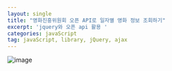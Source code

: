 ```yaml
---
layout: single
title: "영화진흥위원회 오픈 API로 일자별 영화 정보 조회하기"
excerpt: 'jquery와 오픈 api 활용 '
categories: javaScript
tag: javaScript, library, jQuery, ajax
---
```


![image](https://user-images.githubusercontent.com/87356533/147235443-762b79d0-3c51-4525-8b57-3dd3574fbcd7.png)
